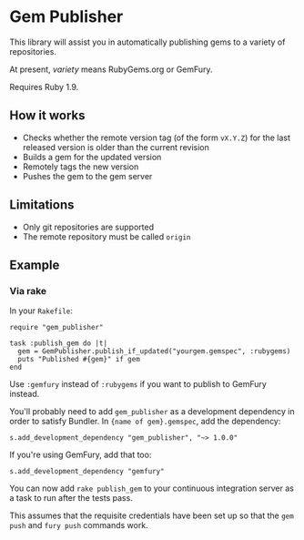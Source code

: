 # Gem Publisher

This library will assist you in automatically publishing gems to a variety of
repositories.

At present, *variety* means RubyGems.org or GemFury.

Requires Ruby 1.9.

## How it works

* Checks whether the remote version tag (of the form `vX.Y.Z`) for the last
  released version is older than the current revision
* Builds a gem for the updated version
* Remotely tags the new version
* Pushes the gem to the gem server

## Limitations

* Only git repositories are supported
* The remote repository must be called `origin`

## Example

### Via rake

In your `Rakefile`:

    require "gem_publisher"

    task :publish_gem do |t|
      gem = GemPublisher.publish_if_updated("yourgem.gemspec", :rubygems)
      puts "Published #{gem}" if gem
    end

Use `:gemfury` instead of `:rubygems` if you want to publish to GemFury instead.

You'll probably need to add `gem_publisher` as a development dependency in
order to satisfy Bundler. In `{name of gem}.gemspec`, add the dependency:

    s.add_development_dependency "gem_publisher", "~> 1.0.0"

If you're using GemFury, add that too:

    s.add_development_dependency "gemfury"

You can now add `rake publish_gem` to your continuous integration server as a
task to run after the tests pass.

This assumes that the requisite credentials have been set up so that the
`gem push` and `fury push` commands work.
